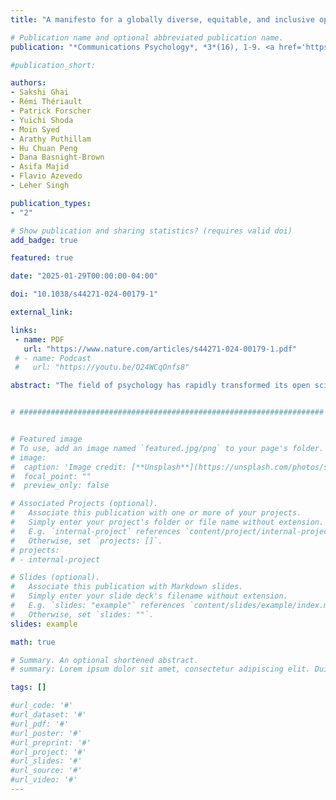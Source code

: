 ```yaml
---
title: "A manifesto for a globally diverse, equitable, and inclusive open science"

# Publication name and optional abbreviated publication name.
publication: "*Communications Psychology*, *3*(16), 1-9. <a href='https://doi.org/10.1038/s44271-024-00179-1' target='_blank' rel='noopener noreferrer'>doi.org/10.1038/s44271-024-00179-1</a>"

#publication_short: 

authors:
- Sakshi Ghai
- Rémi Thériault
- Patrick Forscher
- Yuichi Shoda
- Moin Syed
- Arathy Puthillam
- Hu Chuan Peng
- Dana Basnight-Brown
- Asifa Majid
- Flavio Azevedo
- Leher Singh

publication_types:
- "2"

# Show publication and sharing statistics? (requires valid doi)
add_badge: true

featured: true

date: "2025-01-29T00:00:00-04:00"

doi: "10.1038/s44271-024-00179-1"

external_link: 

links: 
 - name: PDF
   url: "https://www.nature.com/articles/s44271-024-00179-1.pdf"
 # - name: Podcast
 #   url: "https://youtu.be/O24WCqOnfs8"

abstract: "The field of psychology has rapidly transformed its open science practices in recent years. Yet there has been limited progress in integrating principles of diversity, equity and inclusion. In this Perspective, we raise the spectre of Questionable Generalisability Practices and the issue of MASKing (Making Assumptions based on Skewed Knowledge), calling for more responsible practices in generalising study findings and co-authorship to promote global equity in knowledge production. To drive change, researchers must target all four key components of the research process: design, reporting, generalisation, and evaluation. Additionally, macro-level geopolitical factors must be considered to move towards a robust behavioural science that is truly inclusive, representing the voices and experiences of the majority world (i.e., low-and-middle-income countries)."


# ####################################################################


# Featured image
# To use, add an image named `featured.jpg/png` to your page's folder. 
# image:
#  caption: 'Image credit: [**Unsplash**](https://unsplash.com/photos/s9CC2SKySJM)'
#  focal_point: ""
#  preview_only: false

# Associated Projects (optional).
#   Associate this publication with one or more of your projects.
#   Simply enter your project's folder or file name without extension.
#   E.g. `internal-project` references `content/project/internal-project/index.md`.
#   Otherwise, set `projects: []`.
# projects:
# - internal-project

# Slides (optional).
#   Associate this publication with Markdown slides.
#   Simply enter your slide deck's filename without extension.
#   E.g. `slides: "example"` references `content/slides/example/index.md`.
#   Otherwise, set `slides: ""`.
slides: example

math: true

# Summary. An optional shortened abstract.
# summary: Lorem ipsum dolor sit amet, consectetur adipiscing elit. Duis posuere tellus ac convallis placerat. Proin tincidunt magna sed ex sollicitudin condimentum.

tags: []

#url_code: '#'
#url_dataset: '#'
#url_pdf: '#'
#url_poster: '#'
#url_preprint: '#'
#url_project: '#'
#url_slides: '#'
#url_source: '#'
#url_video: '#'
---
```


